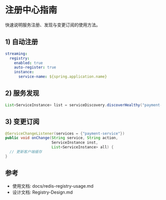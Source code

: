 # 注册中心指南

快速说明服务注册、发现与变更订阅的使用方法。

## 1) 自动注册
```yaml
streaming:
  registry:
    enabled: true
    auto-register: true
    instance:
      service-name: ${spring.application.name}
```

## 2) 服务发现
```java
List<ServiceInstance> list = serviceDiscovery.discoverHealthy("payment-service");
```

## 3) 变更订阅
```java
@ServiceChangeListener(services = {"payment-service"})
public void onChange(String service, String action,
                     ServiceInstance inst,
                     List<ServiceInstance> all) {
  // 更新客户端缓存
}
```

## 参考
- 使用文档: docs/redis-registry-usage.md
- 设计文档: Registry-Design.md
